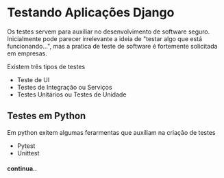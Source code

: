 # Testando Aplicações Django
Os testes servem para auxiliar no desenvolvimento de software seguro. Inicialmente pode parecer irrelevante a ideia de "testar algo que está funcionando...", mas a pratica de teste de software é fortemente solicitada em empresas.

Existem três tipos de testes

- Teste de UI
- Testes de Integração ou Serviços
- Testes Unitários ou Testes de Unidade

## Testes em Python
Em python exitem algumas ferarmentas que auxiliam na criação de testes
- Pytest
- Unittest

#### continua.. 
